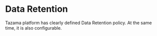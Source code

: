 # Data Retention

Tazama platform has clearly defined Data Retention policy. At the same time, it is also configurable.
